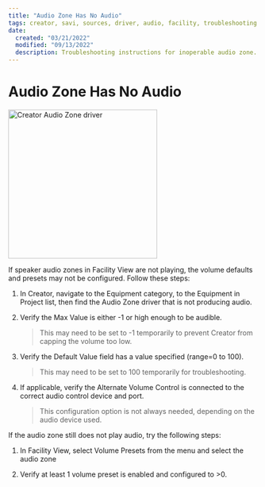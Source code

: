 ```yaml
---
title: "Audio Zone Has No Audio"
tags: creator, savi, sources, driver, audio, facility, troubleshooting
date:
  created: "03/21/2022"
  modified: "09/13/2022"
  description: Troubleshooting instructions for inoperable audio zone.
---
```


# Audio Zone Has No Audio
<a href="../../Assets/Knowledge-Base/Creator/Drivers/audio-zone.png">
  <img src="../../Assets/Knowledge-Base/Creator/Drivers/audio-zone.png" alt="Creator Audio Zone driver" width="300" height="">
</a>

If speaker audio zones in Facility View are not playing, the volume defaults and presets may not be configured. Follow these steps:

1. In Creator, navigate to the Equipment category, to the Equipment in Project list, then find the Audio Zone driver that is not producing audio.

2. Verify the Max Value is either -1 or high enough to be audible.
    >This may need to be set to -1 temporarily to prevent Creator from capping the volume too low.

3. Verify the Default Value field has a value specified (range=0 to 100).
    >This may need to be set to 100 temporarily for troubleshooting.

4. If applicable, verify the Alternate Volume Control is connected to the correct audio control device and port.
    >This configuration option is not always needed, depending on the audio device used.

If the audio zone still does not play audio, try the following steps:

1. In Facility View, select Volume Presets from the menu and select the audio zone

2. Verify at least 1 volume preset is enabled and configured to >0.
